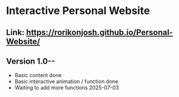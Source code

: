 # Interactive Personal Website
Link: https://rorikonjosh.github.io/Personal-Website/
--------------------------------------------------------------------------------------------
## Version 1.0--
- Basic content done
- Basic interactive animation / function done
- Waiting to add more functions
2025-07-03
